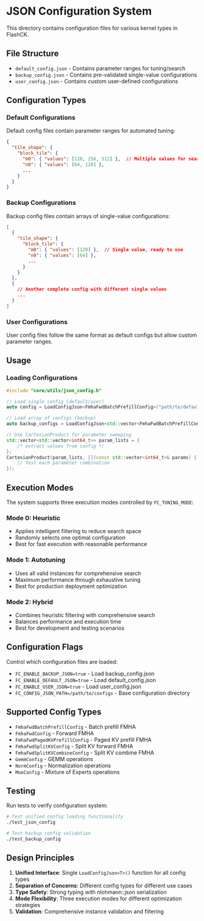 # JSON Configuration System

This directory contains configuration files for various kernel types in FlashCK.

## File Structure

- `default_config.json` - Contains parameter ranges for tuning/search
- `backup_config.json` - Contains pre-validated single-value configurations
- `user_config.json` - Contains custom user-defined configurations

## Configuration Types

### Default Configurations
Default config files contain parameter ranges for automated tuning:
```json
{
  "tile_shape": {
    "block_tile": {
      "m0": { "values": [128, 256, 512] },  // Multiple values for search
      "n0": { "values": [64, 128] },
      ...
    }
  }
}
```

### Backup Configurations  
Backup config files contain arrays of single-value configurations:
```json
[
  {
    "tile_shape": {
      "block_tile": {
        "m0": { "values": [128] },  // Single value, ready to use
        "n0": { "values": [64] },
        ...
      }
    }
  },
  {
    // Another complete config with different single values
    ...
  }
]
```

### User Configurations
User config files follow the same format as default configs but allow custom parameter ranges.

## Usage

### Loading Configurations
```cpp
#include "core/utils/json_config.h"

// Load single config (default/user)
auto config = LoadConfigJson<FmhaFwdBatchPrefillConfig>("path/to/default_config.json");

// Load array of configs (backup)
auto backup_configs = LoadConfigJson<std::vector<FmhaFwdBatchPrefillConfig>>("path/to/backup_config.json");

// Use CartesianProduct for parameter sweeping
std::vector<std::vector<int64_t>> param_lists = {
    /* extract values from config */
};
CartesianProduct(param_lists, [](const std::vector<int64_t>& params) {
    // Test each parameter combination
});
```

## Execution Modes

The system supports three execution modes controlled by `FC_TUNING_MODE`:

### Mode 0: Heuristic
- Applies intelligent filtering to reduce search space
- Randomly selects one optimal configuration
- Best for fast execution with reasonable performance

### Mode 1: Autotuning  
- Uses all valid instances for comprehensive search
- Maximum performance through exhaustive tuning
- Best for production deployment optimization

### Mode 2: Hybrid
- Combines heuristic filtering with comprehensive search
- Balances performance and execution time
- Best for development and testing scenarios

## Configuration Flags

Control which configuration files are loaded:

- `FC_ENABLE_BACKUP_JSON=true` - Load backup_config.json
- `FC_ENABLE_DEFAULT_JSON=true` - Load default_config.json  
- `FC_ENABLE_USER_JSON=true` - Load user_config.json
- `FC_CONFIG_JSON_PATH=/path/to/configs` - Base configuration directory

## Supported Config Types

- `FmhaFwdBatchPrefillConfig` - Batch prefill FMHA
- `FmhaFwdConfig` - Forward FMHA  
- `FmhaFwdPagedKVPrefillConfig` - Paged KV prefill FMHA
- `FmhaFwdSplitKVConfig` - Split KV forward FMHA
- `FmhaFwdSplitKVCombineConfig` - Split KV combine FMHA
- `GemmConfig` - GEMM operations
- `NormConfig` - Normalization operations
- `MoeConfig` - Mixture of Experts operations

## Testing

Run tests to verify configuration system:
```bash
# Test unified config loading functionality
./test_json_config

# Test backup config validation
./test_backup_config
```

## Design Principles

1. **Unified Interface**: Single `LoadConfigJson<T>()` function for all config types
2. **Separation of Concerns**: Different config types for different use cases
3. **Type Safety**: Strong typing with nlohmann::json serialization
4. **Mode Flexibility**: Three execution modes for different optimization strategies
5. **Validation**: Comprehensive instance validation and filtering
